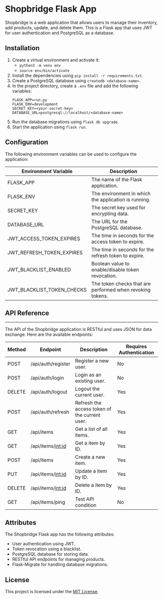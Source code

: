 # Shopbridge Flask App

Shopbridge is a web application that allows users to manage their inventory, add products, update, and delete them. This is a Flask app that uses JWT for user authentication and PostgreSQL as a database.

## Installation

1. Create a virtual environment and activate it:
    - `python3 -m venv env`
    - `source env/bin/activate`
2. Install the dependencies using `pip install -r requirements.txt`.
3. Create a PostgreSQL database using `createdb <database-name>`.
4. In the project directory, create a `.env` file and add the following variables:
    ```
    FLASK_APP=run.py
    FLASK_ENV=development
    SECRET_KEY=<your-secret-key>
    DATABASE_URL=postgresql://localhost/<database-name>
    ```
5. Run the database migrations using `flask db upgrade`.
6. Start the application using `flask run`.

## Configuration

The following environment variables can be used to configure the application:

| Environment Variable       | Description                                                            |
|----------------------------|------------------------------------------------------------------------|
| FLASK_APP                  | The name of the Flask application.                                      |
| FLASK_ENV                  | The environment in which the application is running.                   |
| SECRET_KEY                 | The secret key used for encrypting data.                                |
| DATABASE_URL               | The URL for the PostgreSQL database.                                    |
| JWT_ACCESS_TOKEN_EXPIRES   | The time in seconds for the access token to expire.                     |
| JWT_REFRESH_TOKEN_EXPIRES  | The time in seconds for the refresh token to expire.                    |
| JWT_BLACKLIST_ENABLED      | Boolean value to enable/disable token revocation.                       |
| JWT_BLACKLIST_TOKEN_CHECKS | The token checks that are performed when revoking tokens.               |


## API Reference
-------------

The API of the Shopbridge application is RESTful and uses JSON for data exchange. Here are the available endpoints:

| Method | Endpoint | Description | Requires Authentication |
| ------ | -------- | ----------- | ------------------------|
| POST   | /api/auth/register | Register a new user. | No |
| POST   | /api/auth/login | Login as an existing user. | No |
| DELETE | /api/auth/logout | Logout the current user. | Yes |
| POST   | /api/auth/refresh | Refresh the access token of the current user. | Yes |
| GET    | /api/items | Get a list of all items. | Yes |
| GET    | /api/items/<int:id> | Get a item by ID. | Yes |
| POST   | /api/items | Create a new item. | Yes |
| PUT    | /api/items/<int:id> | Update a item by ID. | Yes |
| DELETE | /api/items/<int:id> | Delete a item by ID. | Yes |
| GET    | /api/items/ping | Test API condition | No |




## Attributes

The Shopbridge Flask app has the following attributes:

- User authentication using JWT.
- Token revocation using a blacklist.
- PostgreSQL database for storing data.
- RESTful API endpoints for managing products.
- Flask-Migrate for handling database migrations.

## License

This project is licensed under the [MIT License](https://opensource.org/licenses/MIT).